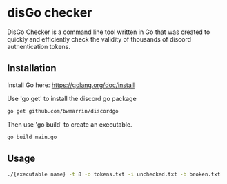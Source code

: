 # disGo checker

DisGo Checker is a command line tool written in Go that was created to quickly and efficiently check the validity of thousands of discord authentication tokens.

## Installation

Install Go here: https://golang.org/doc/install

Use 'go get' to install the discord go package

```bash
go get github.com/bwmarrin/discordgo
```
Then use 'go build' to create an executable.

```bash
go build main.go
```

## Usage

```bash
./{executable name} -t 8 -o tokens.txt -i unchecked.txt -b broken.txt
```

